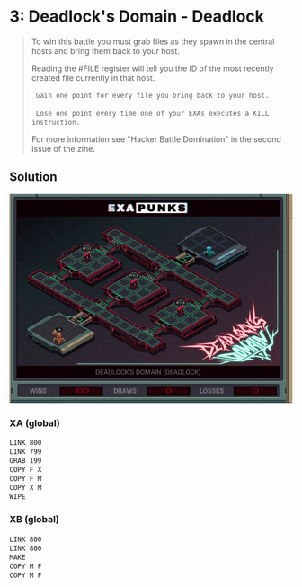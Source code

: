# 3: Deadlock's Domain - Deadlock

> To win this battle you must grab files as they spawn in the central hosts and bring them back to your host. 
> 
> Reading the #FILE register will tell you the ID of the most recently created file currently in that host.
> 
>      Gain one point for every file you bring back to your host.
> 
>      Lose one point every time one of your EXAs executes a KILL instruction.
> 
> For more information see "Hacker Battle Domination" in the second issue of the zine.

## Solution

<div align="center"><img src="EXAPUNKS - Deadlock's Domain (2022-12-05-19-35-20).gif" /></div>

### XA (global)
```exa
LINK 800
LINK 799
GRAB 199
COPY F X
COPY F M
COPY X M
WIPE
```

### XB (global)
```exa
LINK 800
LINK 800
MAKE
COPY M F
COPY M F
```

